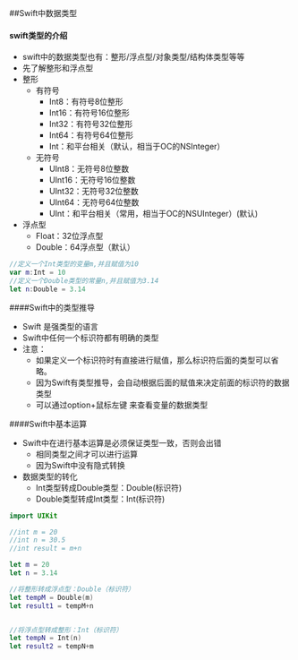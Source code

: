 ##Swift中数据类型

#### swift类型的介绍

- swift中的数据类型也有：整形/浮点型/对象类型/结构体类型等等
- 先了解整形和浮点型
- 整形
  - 有符号
    - Int8：有符号8位整形
    - Int16：有符号16位整形
    - Int32：有符号32位整形
    - Int64：有符号64位整形
    - Int：和平台相关（默认，相当于OC的NSInteger）
  - 无符号
    - UInt8：无符号8位整数
    - UInt16：无符号16位整数
    - UInt32：无符号32位整数
    - UInt64：无符号64位整数
    - UInt：和平台相关（常用，相当于OC的NSUInteger）(默认)
- 浮点型
  - Float：32位浮点型
  - Double：64浮点型（默认）

```swift
//定义一个Int类型的变量m,并且赋值为10
var m:Int = 10
//定义一个Double类型的常量n,并且赋值为3.14
let n:Double = 3.14
```

####Swift中的类型推导

- Swift 是强类型的语言
- Swift中任何一个标识符都有明确的类型
- 注意：
  - 如果定义一个标识符时有直接进行赋值，那么标识符后面的类型可以省略。
  - 因为Swift有类型推导，会自动根据后面的赋值来决定前面的标识符的数据类型
  - 可以通过option+鼠标左键 来查看变量的数据类型

####Swift中基本运算

- Swift中在进行基本运算是必须保证类型一致，否则会出错
  - 相同类型之间才可以进行运算
  - 因为Swift中没有隐式转换
- 数据类型的转化
  - Int类型转成Double类型：Double(标识符)
  - Double类型转成Int类型：Int(标识符)

```swift
import UIKit

//int m = 20
//int n = 30.5
//int result = m+n

let m = 20
let n = 3.14

//将整形转成浮点型：Double（标识符）
let tempM = Double(m)
let result1 = tempM+n


//将浮点型转成整形：Int（标识符）
let tempN = Int(n)
let result2 = tempN+m
```



